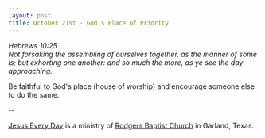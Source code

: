 ```yaml
---
layout: post
title: October 21st - God's Place of Priority
---
```


_Hebrews 10:25  
Not forsaking the assembling of ourselves together, as the manner of
some is; but exhorting one another: and so much the more, as ye see
the day approaching._

Be faithful to God's place (house of worship) and encourage someone
else to do the same.

 --

<a href=http://jesuseveryday.net>Jesus Every Day</a> is a ministry of <a href=http://rodgersbaptist.net>Rodgers Baptist Church</a> in Garland, Texas.
